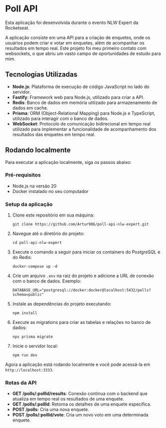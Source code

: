 # Poll API  

Esta aplicação foi desenvolvida durante o evento NLW Expert da Rocketseat.

A aplicação consiste em uma API para a criação de enquetes, onde os usuários podem criar e votar em enquetes, além de acompanhar os resultados em tempo real. Este projeto foi meu primeiro contato com websockets, o que abriu um vasto campo de oportunidades de estudo para mim.

## Tecnologias Utilizadas

- **Node.js**: Plataforma de execução de código JavaScript no lado do servidor.
- **Fastify**: Framework web para Node.js, utilizado para criar a API.
- **Redis**: Banco de dados em memória utilizado para armazenamento de dados em cache.
- **Prisma**: ORM (Object-Relational Mapping) para Node.js e TypeScript, utilizado para interagir com o banco de dados.
- **WebSocket**: Protocolo de comunicação bidirecional em tempo real utilizado para implementar a funcionalidade de acompanhamento dos resultados das enquetes em tempo real.

## Rodando localmente 

Para executar a aplicação localmente, siga os passos abaixo:

### Pré-requisitos

- Node.js na versão 20
- Docker instalado no seu computador

### Setup da aplicação

1. Clone este repositório em sua máquina:
    ```
    git clone https://github.com/Artur906/poll-api-nlw-expert.git
    ```

2. Navegue até o diretório do projeto:
    ```
    cd poll-api-nlw-expert
    ```

3. Execute o comando a seguir para iniciar os containers do PostgreSQL e do Redis:
    ```
    docker-compose up -d
    ```

4. Crie um arquivo `.env` na raiz do projeto e adicione a URL de conexão com o banco de dados. Exemplo:
    ```env
    DATABASE_URL="postgresql://docker:docker@localhost:5432/polls?schema=public"
    ```

5. Instale as dependências do projeto executando:
    ```
    npm install
    ```

6. Execute as migrations para criar as tabelas e relações no banco de dados:
    ```
    npx prisma migrate 
    ```

7. Inicie o servidor local:
    ```
    npm run dev
    ```

Agora a aplicação está rodando localmente e você pode acessá-la em `http://localhost:3333`.

### Rotas da API

- **GET /polls/:pollId/results**: Conexão continua com o backend que atualiza em tempo real os resultados de uma enquete.
- **GET /polls/:pollId**: Retorna os detalhes de uma enquete específica.
- **POST /polls**: Cria uma nova enquete.
- **POST /polls/:pollId/vote**: Cria um novo voto em uma determinada enquete.
